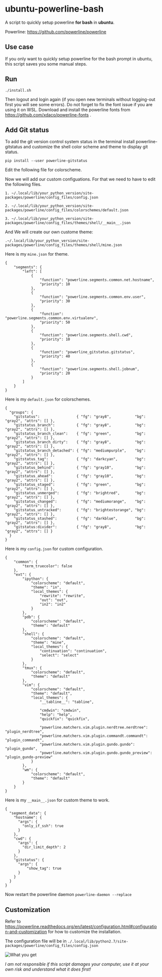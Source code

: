 # ubuntu-powerline-bash

A script to quickly setup powerline **for bash** in **ubuntu**.

Powerline: https://github.com/powerline/powerline

## Use case

If you only want to quickly setup powerline for the bash prompt in ubuntu, this script saves you some manual steps.

## Run

    ./install.sh

Then logout and login again (if you open new terminals without logging-out first you will see some errors). Do not forget to fix the font issue if you are using it on WSL. Download and install the powerline fonts from https://github.com/xdaco/powerline-fonts .

## Add Git status
To add the git version control system status in the terminal install powerline-gitstatus and customize the shell color scheme and theme to display git status.

``pip install --user powerline-gitstatus``

Edit the following file for colorscheme. 

Now we will add our custom configuations. For that we need to have to edit the following files.

`1. ~/.local/lib/your_python_version/site- packages/powerline/config_files/config.json`

`2. ~/.local/lib/your_python_version/site- packages/powerline/config_files/colorschemes/default.json`

`3. ~/.local/lib/your_python_version/site- packages/powerline/config_files/themes/shell/__main__.json`

And We will create our own custome theme:

`.~/.local/lib/your_python_version/site- packages/powerline/config_files/themes/shell/mine.json`

Here is my `mine.json` for theme. 

```
{
	"segments": {
		"left": [
			{
				"function": "powerline.segments.common.net.hostname",
				"priority": 10
			},
			{
				"function": "powerline.segments.common.env.user",
				"priority": 30
			},
			{
				"function": "powerline.segments.common.env.virtualenv",
				"priority": 50
			},
			{
				"function": "powerline.segments.shell.cwd",
				"priority": 10
			},
			{
				"function": "powerline_gitstatus.gitstatus",
				"priority": 40
			},
			{
				"function": "powerline.segments.shell.jobnum",
				"priority": 20
			}
		]
	}
}

```

Here is my `default.json` for colorschemes. 

```
{
  "groups": {
    "gitstatus":                 { "fg": "gray8",           "bg": "gray2", "attrs": [] },
    "gitstatus_branch":          { "fg": "gray8",           "bg": "gray2", "attrs": [] },
    "gitstatus_branch_clean":    { "fg": "green",           "bg": "gray2", "attrs": [] },
    "gitstatus_branch_dirty":    { "fg": "gray8",           "bg": "gray2", "attrs": [] },
    "gitstatus_branch_detached": { "fg": "mediumpurple",    "bg": "gray2", "attrs": [] },
    "gitstatus_tag":             { "fg": "darkcyan",        "bg": "gray2", "attrs": [] },
    "gitstatus_behind":          { "fg": "gray10",          "bg": "gray2", "attrs": [] },
    "gitstatus_ahead":           { "fg": "gray10",          "bg": "gray2", "attrs": [] },
    "gitstatus_staged":          { "fg": "green",           "bg": "gray2", "attrs": [] },
    "gitstatus_unmerged":        { "fg": "brightred",       "bg": "gray2", "attrs": [] },
    "gitstatus_changed":         { "fg": "mediumorange",    "bg": "gray2", "attrs": [] },
    "gitstatus_untracked":       { "fg": "brightestorange", "bg": "gray2", "attrs": [] },
    "gitstatus_stashed":         { "fg": "darkblue",        "bg": "gray2", "attrs": [] },
    "gitstatus:divider":         { "fg": "gray8",           "bg": "gray2", "attrs": [] }
  }
}

```
Here is my `config.json` for custom configuration.

```
{
	"common": {
		"term_truecolor": false
	},
	"ext": {
		"ipython": {
			"colorscheme": "default",
			"theme": "in",
			"local_themes": {
				"rewrite": "rewrite",
				"out": "out",
				"in2": "in2"
			}
		},
		"pdb": {
			"colorscheme": "default",
			"theme": "default"
		},
		"shell": {
			"colorscheme": "default",
			"theme": "mine",
			"local_themes": {
				"continuation": "continuation",
				"select": "select"
			}
		},
		"tmux": {
			"colorscheme": "default",
			"theme": "default"
		},
		"vim": {
			"colorscheme": "default",
			"theme": "default",
			"local_themes": {
				"__tabline__": "tabline",

				"cmdwin": "cmdwin",
				"help": "help",
				"quickfix": "quickfix",

				"powerline.matchers.vim.plugin.nerdtree.nerdtree": "plugin_nerdtree",
				"powerline.matchers.vim.plugin.commandt.commandt": "plugin_commandt",
				"powerline.matchers.vim.plugin.gundo.gundo": "plugin_gundo",
				"powerline.matchers.vim.plugin.gundo.gundo_preview": "plugin_gundo-preview"
			}
		},
		"wm": {
			"colorscheme": "default",
			"theme": "default"
		}
	}
}

```

Here is my `__main__.json` for custom theme to work.

```
{
  "segment_data": {
    "hostname": {
      "args": {
        "only_if_ssh": true
      }
    },
    "cwd": {
      "args": {
        "dir_limit_depth": 2
      }
    },
    "gitstatus": {
      "args": {
          "show_tag": true
      }
    }
  }
}

```

Now restart the powerline daemon 
```powerline-daemon --replace```


## Customization

Refer to https://powerline.readthedocs.org/en/latest/configuration.html#configuration-and-customization for how to customize the installation.

The configuration file will be in `./.local/lib/python2.7/site-packages/powerline/config_files/config.json`

![What you get](ubuntu-powerline-bash.png "What you get")



*I am not responsible if this script damages your computer, use it at your own risk and understand what it does first!*


